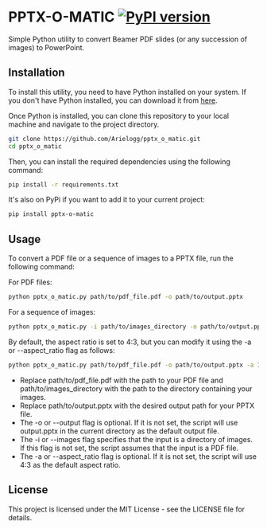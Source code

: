 
PPTX-O-MATIC [![PyPI version](https://badge.fury.io/py/pptx-o-matic.svg)](https://badge.fury.io/py/pptx-o-matic)
============

Simple Python utility to convert Beamer PDF slides (or any succession of images) to PowerPoint.


## Installation

To install this utility, you need to have Python installed on your system. If you don't have Python installed, you can download it from [here](https://www.python.org/downloads/).

Once Python is installed, you can clone this repository to your local machine and navigate to the project directory.

```bash
git clone https://github.com/Arielogg/pptx_o_matic.git
cd pptx_o_matic
```

Then, you can install the required dependencies using the following command:

```bash
pip install -r requirements.txt
```

It's also on PyPi if you want to add it to your current project:
```bash
pip install pptx-o-matic
```

## Usage
To convert a PDF file or a sequence of images to a PPTX file, run the following command:

For PDF files:
```bash
python pptx_o_matic.py path/to/pdf_file.pdf -o path/to/output.pptx
```
For a sequence of images:
```bash
python pptx_o_matic.py -i path/to/images_directory -o path/to/output.pptx
```
By default, the aspect ratio is set to 4:3, but you can modify it using the -a or --aspect_ratio flag as follows:
```bash
python pptx_o_matic.py path/to/pdf_file.pdf -o path/to/output.pptx -a 16:9
```

- Replace path/to/pdf_file.pdf with the path to your PDF file and path/to/images_directory with the path to the directory containing your images.
- Replace path/to/output.pptx with the desired output path for your PPTX file.
- The -o or --output flag is optional. If it is not set, the script will use output.pptx in the current directory as the default output file.
- The -i or --images flag specifies that the input is a directory of images. If this flag is not set, the script assumes that the input is a PDF file.
- The -a or --aspect_ratio flag is optional. If it is not set, the script will use 4:3 as the default aspect ratio.

## License
This project is licensed under the MIT License - see the LICENSE file for details.
